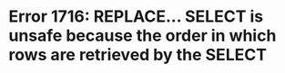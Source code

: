# Error 1716: REPLACE... SELECT is unsafe because the order in which rows are retrieved by the SELECT

